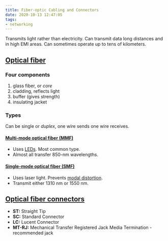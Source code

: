 ```yaml
---
title: Fiber-optic Cabling and Connectors
date: 2020-10-13 12:47:05
tags:
- networking
---
```


Transmits light rather than electricity. Can transmit data long distances and in
high EMI areas. Can sometimes operate up to tens of kilometers.

## [Optical fiber](2021-06-18--07-49-11Z--optical_fiber.md)

### Four components

1. glass fiber, or *core*
2. cladding, reflects light
3. buffer (gives strength)
4. insulating jacket

### Types

Can be single or *duplex*, one wire sends one wire receives.

#### [Multi-mode optical fiber (MMF)](2021-06-23--05-47-03Z--multi-mode_fiber.md)

* Uses [LEDs](2020-10-13--12-53-41Z--led.md). Most common type.
* Almost all transfer 850-nm wavelengths.

#### [Single-mode optical fiber (SMF)](2021-06-23--06-02-58Z--single-mode_fiber.md)

* Uses laser light. Prevents [modal distortion](2020-10-13--12-55-40Z--modal_distortion.md).
* Transmit either 1310 nm or 1550 nm.

## [Optical fiber connectors](2021-06-18--07-46-31Z--optical_fiber_connector.md)

* **ST:**			Straight Tip
* **SC:**			Standard Connector
* **LC:**			Lucent Connector
* **MT-RJ:**	Mechanical Transfer Registered Jack	
							Media Termination - recommended jack
